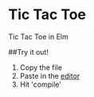 Tic Tac Toe
==

Tic Tac Toe in Elm


##Try it out!

1. Copy the file
1. Paste in the [editor](http://elm-lang.org/try)
1. Hit 'compile'
